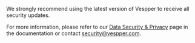 We strongly recommend using the latest version of Vespper to receive all security updates.

For more information, please refer to our [Data Security & Privacy](https://docs.vespper.com/Data%20Privacy%20&%20Security) page in the documentation or contact security@vespper.com.
